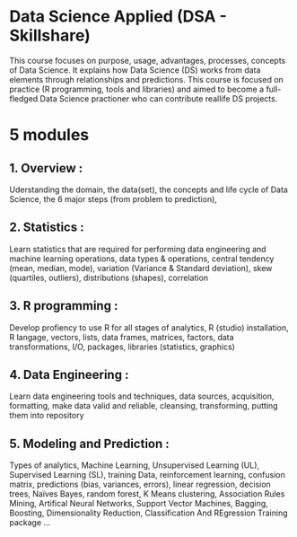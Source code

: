 # Data Science Applied (DSA - Skillshare)

This course focuses on purpose, usage, advantages, processes, concepts of Data Science. 
It explains how Data Science (DS) works from data elements through relationships and predictions. 
This course is focused on practice (R programming, tools and libraries) and aimed to become
a full-fledged Data Science practioner who can contribute reallife DS projects.

# 5 modules

## 1. Overview : 
Uderstanding the domain, the data(set), the concepts and life cycle of Data Science,
the 6 major steps (from problem to prediction),  

## 2. Statistics : 
Learn statistics that are required for performing data engineering and machine learning operations,
data types & operations, central tendency (mean, median, mode), variation (Variance & Standard deviation), 
skew (quartiles, outliers), distributions (shapes), correlation  

## 3. R programming : 
Develop profiency to use R for all stages of analytics, R (studio) installation,
R langage, vectors, lists, data frames, matrices, factors, data transformations,
I/O, packages, libraries (statistics, graphics) 
                     
## 4. Data Engineering : 
Learn data engineering tools and techniques, data sources, acquisition, formatting,
make data valid and reliable, cleansing, transforming, putting them into repository 

## 5. Modeling and Prediction : 
Types of analytics, Machine Learning, Unsupervised Learning (UL), Supervised Learning (SL),
training Data, reinforcement learning, confusion matrix, predictions (bias, variances, errors),
linear regression, decision trees, Naïves Bayes, random forest, K Means clustering, 
Association Rules Mining, Artifical Neural Networks, Support Vector Machines,
Bagging, Boosting, Dimensionality Reduction, Classification And REgression Training package ...    
